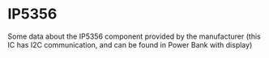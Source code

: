 # IP5356
Some data about the IP5356 component provided by the manufacturer (this IC has I2C communication, and can be found in Power Bank with display)
